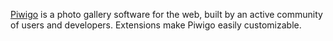 [Piwigo](http://piwigo.org) is a photo gallery software for the web, built by an active community of users and developers. Extensions make Piwigo easily customizable.

